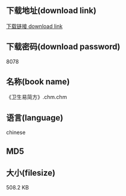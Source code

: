 ## 下载地址(download link)
[下载链接 download link](https://tutu365.netlify.app/?s=%E3%80%8A%E5%8D%AB%E7%94%9F%E6%98%93%E7%AE%80%E6%96%B9%E3%80%8B.chm)

## 下载密码(download password)
8078

## 名称(book name)
《卫生易简方》.chm.chm

## 语言(language)
chinese

## MD5


## 大小(filesize)
508.2 KB
